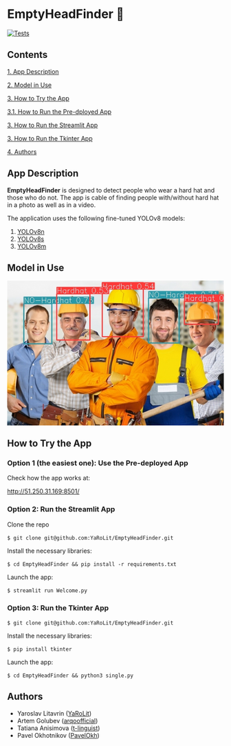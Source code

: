# EmptyHeadFinder :construction_worker:

[![Tests](https://github.com/YaRoLit/EmptyHeadFinder/actions/workflows/python-app.yml/badge.svg)](https://github.com/YaRoLit/EmptyHeadFinder/actions/workflows/python-app.yml)

## Contents

[1. App Description](https://github.com/YaRoLit/EmptyHeadFinder/blob/main/README.md#App-Description)

[2. Model in Use](https://github.com/YaRoLit/EmptyHeadFinder/blob/main/README.md#Model-in-Use)

[3. How to Try the App](https://github.com/YaRoLit/EmptyHeadFinder/blob/main/README.md#How-to-Try-the-App)

[3.1. How to Run the Pre-dployed App](https://github.com/YaRoLit/EmptyHeadFinder/blob/main/README.md#Option-1-(the-easiest-one):-Use-the-Pre-deployed-App)

[3. How to Run the Streamlit App](https://github.com/YaRoLit/EmptyHeadFinder/blob/main/README.md#Option-2:-Run-the-Streamlit-App)

[3. How to Run the Tkinter App](https://github.com/YaRoLit/EmptyHeadFinder/blob/main/README.md#Option-3:-Run-the-Tkinter-App)

[4. Authors](https://github.com/YaRoLit/EmptyHeadFinder/blob/main/README.md#Authors)


## App Description

**EmptyHeadFinder** is designed to detect people who wear a hard hat and those who do not. The app is cable of finding people with/without hard hat in a photo as well as in a video. 

The application uses the following fine-tuned YOLOv8 models:
1. [YOLOv8n](https://huggingface.co/keremberke/yolov8n-hard-hat-detection)
2. [YOLOv8s](https://huggingface.co/keremberke/yolov8s-hard-hat-detection)
3. [YOLOv8m](https://huggingface.co/keremberke/yolov8m-hard-hat-detection)


## Model in Use
<img src = 'https://github.com/YaRoLit/EmptyHeadFinder/blob/main/images/stroiteli_a.jpg' alt = 'analysed image' align='center'/>


## How to Try the App

### Option 1 (the easiest one): Use the Pre-deployed App

Check how the app works at:

http://51.250.31.169:8501/

### Option 2: Run the Streamlit App

Clone the repo

```
$ git clone git@github.com:YaRoLit/EmptyHeadFinder.git
```

Install the necessary libraries:

```
$ cd EmptyHeadFinder && pip install -r requirements.txt 
```

Launch the app:

```
$ streamlit run Welcome.py
```

### Option 3: Run the Tkinter App

```
$ git clone git@github.com:YaRoLit/EmptyHeadFinder.git
```

Install the necessary libraries:

```
$ pip install tkinter 
```

Launch the app:

```
$ cd EmptyHeadFinder && python3 single.py
```

## Authors

- Yaroslav Litavrin ([YaRoLit](https://github.com/yarolit))
- Artem Golubev ([arqoofficial](https://github.com/arqoofficial))
- Tatiana Anisimova ([t-linguist](https://github.com/t-linguist))
- Pavel Okhotnikov ([PavelOkh](https://github.com/pavelokh))
